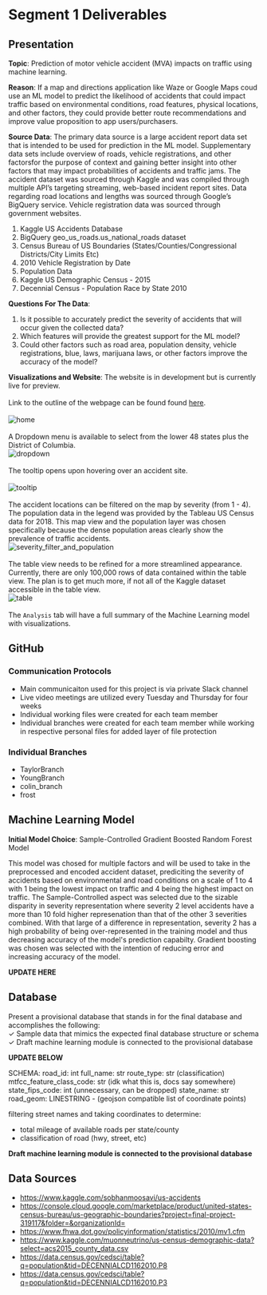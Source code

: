 # Segment 1 Deliverables

## Presentation

**Topic**: Prediction of motor vehicle accident (MVA) impacts on traffic using machine learning.

**Reason**: If a map and directions application like Waze or Google Maps coud use an ML model to predict the likelihood of accidents that could impact traffic based on environmental conditions, road features, physical locations, and other factors, they could provide better route recommendations and improve value proposition to app users/purchasers.

**Source Data**: The primary data source is a large accident report data set that is intended to be used for prediction in the ML model. Supplementary data sets include overview of roads, vehicle registrations, and other factorsfor the purpose of context and gaining better insight into other factors that may impact probabilities of accidents and traffic jams. The accident dataset was sourced through Kaggle and was compiled through multiple API’s targeting streaming, web-based incident report sites. Data regarding road locations and lengths was sourced through Google’s BigQuery service. Vehicle registration data was sourced through government websites.

1. Kaggle US Accidents Database
2. BigQuery geo_us_roads.us_national_roads dataset
3. Census Bureau of US Boundaries (States/Counties/Congressional Districts/City Limits Etc)
4. 2010 Vehicle Registration by Date
5. Population Data
6. Kaggle US Demographic Census - 2015
7. Decennial Census - Population Race by State 2010

**Questions For The Data**:
1. Is it possible to accurately predict the severity of accidents that will occur given the collected data?<br>
2. Which features will provide the greatest support for the ML model?<br>
3. Could other factors such as road area, population density, vehicle registrations, blue, laws, marijuana laws, or other factors improve the accuracy of the model?<br>

**Visualizations and Website**:  The website is in development but is currently live for preview.  
<br>Link to the outline of the webpage can be found found <a href="https://frostbrosracing.github.io/CrashSite/">here</a>.<br>
<br>
![home](https://user-images.githubusercontent.com/77071776/126848202-2700edfd-edc4-43b8-824f-c01e2ed2ab71.jpg)
<br>
<br>
A Dropdown menu is available to select from the lower 48 states plus the District of Columbia.
<br>
![dropdown](https://user-images.githubusercontent.com/77071776/126848223-95751de2-5f77-489b-9633-ec41a63b8079.png)
<br>
<br>
The tooltip opens upon hovering over an accident site.  
<br>
![tooltip](https://user-images.githubusercontent.com/77071776/126848231-86bb86e8-a4e5-4aae-91d8-21f35c841166.png)
<br>
<br>
The accident locations can be filtered on the map by severity (from 1 - 4).  The population data in the legend was provided by the Tableau US Census data for 2018.  This map view and the population layer was chosen specifically because the dense population areas clearly show the prevalence of traffic accidents.
<br>
![severity_filter_and_population](https://user-images.githubusercontent.com/77071776/126848798-70c99000-886a-4eaa-97a5-51f868107806.png)
<br>
<br>
The table view needs to be refined for a more streamlined appearance.  Currently, there are only 100,000 rows of data contained within the table view.  The plan is to get much more, if not all of the Kaggle dataset accessible in the table view.
<br>
![table](https://user-images.githubusercontent.com/77071776/126848236-75347f77-b6e4-4d1d-a1cd-12acaa6eaf4b.png)
<br>
<br>
The `Analysis` tab will have a full summary of the Machine Learning model with visualizations.



## GitHub

### Communication Protocols
- Main communicaiton used for this project is via private Slack channel
- Live video meetings are utilized every Tuesday and Thursday for four weeks
- Individual working files were created for each team member
- Individual branches were created for each team member while working in respective personal files for added layer of file protection

### Individual Branches
- TaylorBranch
- YoungBranch
- colin_branch
- frost

## Machine Learning Model
**Initial Model Choice**: Sample-Controlled Gradient Boosted Random Forest Model

This model was chosed for multiple factors and will be used to take in the preprocessed and encoded accident dataset, prediciting the severity of accidents based on environmental and road conditions on a scale of 1 to 4 with 1 being the lowest impact on traffic and 4 being the highest impact on traffic. The Sample-Controlled aspect was selected due to the sizable disparity in severity representation where severity 2 level accidents have a more than 10 fold higher represenation than that of the other 3 severities combined. With that large of a difference in representation, severity 2 has a high probability of being over-represented in the training model and thus decreasing accuracy of the model's prediction capabilty. Gradient boosting was chosen was selected with the intention of reducing error and increasing accuracy of the model. 

**UPDATE HERE**

## Database
Present a provisional database that stands in for the final database and accomplishes the following:<br>✓ Sample data that mimics the expected final database structure or schema 
<br>✓ Draft machine learning module is connected to the provisional database 

**UPDATE BELOW**

SCHEMA:
road_id: int
full_name: str
route_type: str (classification)
mtfcc_feature_class_code: str (idk what this is, docs say somewhere)
state_fips_code: int (unnecessary, can be dropped)
state_name: str
road_geom: LINESTRING -  (geojson compatible list of coordinate points)

filtering street names and taking coordinates to determine:
* total mileage of available roads per state/county
* classification of road (hwy, street, etc)
 
**Draft machine learning module is connected to the provisional database**

## Data Sources
- https://www.kaggle.com/sobhanmoosavi/us-accidents
- https://console.cloud.google.com/marketplace/product/united-states-census-bureau/us-geographic-boundaries?project=final-project-319117&folder=&organizationId=
- https://www.fhwa.dot.gov/policyinformation/statistics/2010/mv1.cfm
- https://www.kaggle.com/muonneutrino/us-census-demographic-data?select=acs2015_county_data.csv
- https://data.census.gov/cedsci/table?q=population&tid=DECENNIALCD1162010.P8
- https://data.census.gov/cedsci/table?q=population&tid=DECENNIALCD1162010.P3

